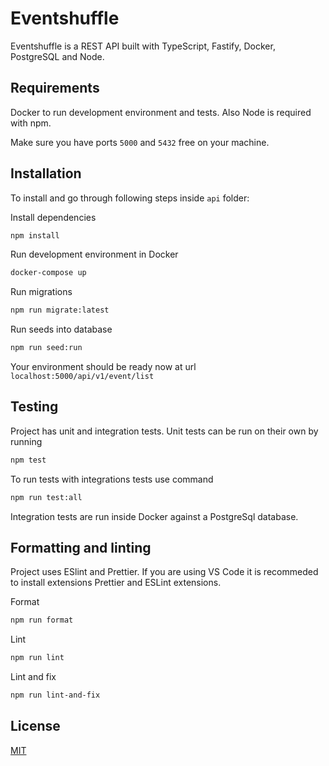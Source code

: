 # Eventshuffle

Eventshuffle is a REST API built with TypeScript, Fastify, Docker, PostgreSQL and Node.

## Requirements

Docker to run development environment and tests. Also Node is required with npm.

Make sure you have ports `5000` and `5432` free on your machine.

## Installation

To install and go through following steps inside `api` folder:

Install dependencies

```bash
npm install
```

Run development environment in Docker

```bash
docker-compose up
```

Run migrations

```bash
npm run migrate:latest
```

Run seeds into database

```bash
npm run seed:run
```

Your environment should be ready now at url `localhost:5000/api/v1/event/list`

## Testing

Project has unit and integration tests. Unit tests can be run on their own by running

```bash
npm test
```

To run tests with integrations tests use command

```bash
npm run test:all
```

Integration tests are run inside Docker against a PostgreSql database.

## Formatting and linting

Project uses ESlint and Prettier. If you are using VS Code it is recommeded to install extensions Prettier and ESLint extensions.

Format

```bash
npm run format
```

Lint

```bash
npm run lint
```

Lint and fix

```bash
npm run lint-and-fix
```

## License

[MIT](https://choosealicense.com/licenses/mit/)
